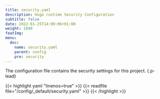 ```yaml
---
title: security.yaml
description: Hugo runtime Security Configuration
subtitle: false
date: 2022-01-25T14:09:06+01:00 
weight: 1040
featImg:
menu:
  doc:
    name: security.yaml
    parent: config
    pre: security
---
```


The configuration file contains the security settings for this project.
{.p-lead} <!--more-->

{{< highlight yaml "linenos=true" >}}
{{< readfile file="/config/_default/security.yaml" >}}
{{< /highlight >}}
